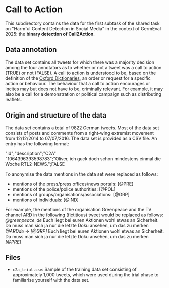 # Call to Action

This subdirectory contains the data for the first subtask of the shared task on "Harmful Content Detection in Social Media" in the context of GermEval 2025: the **binary detection of Call2Action**. 

## Data annotation

The data set contains all tweets for which there was a majority decision among the four annotators as to whether or not a tweet was a call to action (TRUE) or not (FALSE). A call to action is understood to be, based on the definition of the [Oxford Dictionaries](https://www.oxfordlearnersdictionaries.com/definition/english/call-to-action), an order or request for a specific action or behaviour. The behaviour that a call to action encourages or incites may but does not have to be, criminally relevant. For example, it may also be a call for a demonstration or political campaign such as distributing leaflets. 

## Origin and structure of the data 

The data set contains a total of 9822 German tweets. Most of the data set consists of posts and comments from a right-wing extremist movement from 12/12/2014 to 07/07/2016. The data set is provided as a CSV file. An entry has the following format: 

"id";"description";"C2A"<br />
"1064396393598783";"Oliver, ich guck doch schon mindestens einmal die Woche RTL2-NEWS.";FALSE

To anonymise the data mentions in the data set were replaced as follows:
- mentions of the press/press offices/news portals: [@PRE]
- mentions of the police/police authorities: [@POL]
- mentions of groups/organisations/associations: [@GRP]
- mentions of individuals: [@IND]

For example, the mentions of the organisation Greenpeace and the TV channel ARD in the following (fictitious) tweet would be replaced as follows:
*@greenpeace_de* Euch liegt bei euren Aktionen wohl etwas an Sicherheit. Da muss man sich ja nur die letzte Doku ansehen, um das zu merken *@ARDde* => *[@GRP]* Euch liegt bei euren Aktionen wohl etwas an Sicherheit. Da muss man sich ja nur die letzte Doku ansehen, um das zu merken *[@PRE]*

## Files 

-  `c2a_trial.csv`: Sample of the training data set consisting of approximately 1,000 tweets, which were used during the trial phase to familiarise yourself with the data set. 
